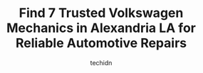---
layout: ampstory
image: https://images.unsplash.com/photo-1608578702177-1ea59540ac72?ixlib=rb-4.0.3&ixid=MnwxMjA3fDB8MHxwaG90by1wYWdlfHx8fGVufDB8fHx8&auto=format&fit=crop&w=640&h=853&q=80
author: techidn
featured: false
description: Experience the excellence of automotive service by visiting the 7 best Volkswagen Mechanic in Alexandria LA, USA. With their expertise, attention to detail, and commitment to customer satisf
title: Find 7 Trusted Volkswagen Mechanics in Alexandria LA for Reliable Automotive Repairs
cover:
   title: Find 7 Trusted Volkswagen Mechanics in Alexandria LA for Reliable Automotive Repairs
   subtitle: Rickpate
   background: https://images.unsplash.com/photo-1608578702177-1ea59540ac72?ixlib=rb-4.0.3&ixid=MnwxMjA3fDB8MHxwaG90by1wYWdlfHx8fGVufDB8fHx8&auto=format&fit=crop&w=640&h=853&q=80

pages: 
 - layout: thirds
   top: <h1>#1 Walker BMW</h1>
   bottom: "<p>Patrick Harrison provided the most relaxed experience I have ever had during a vehicle purchase. He made the process stress free, and was very attentive to my needs. I ha</p>"
   background: https://www.knot35.com/toplist/wp-content/uploads/2023/06/best-volkswagen-mechanic-1-in-alexandria-la-1685832905.jpeg
   backgroundblur: true
 - layout: thirds
   top: <h1>#2 Price Automotive LLC</h1>
   bottom: "<p>1601 Metro Dr, Alexandria, LA 71301, United States</p>"
   background: https://www.knot35.com/toplist/wp-content/uploads/2023/06/best-volkswagen-mechanic-2-in-alexandria-la-1685832905.jpeg
   cta:
      link: https://www.knot35.com/toplist/find-7-trusted-volkswagen-mechanics-in-alexandria-la-for-reliable-automotive-repairs/
      text: Find 7 Trusted Volkswagen Mechanics in Alexandria LA for Reliable Automotive Repairs
 - layout: thirds
   top: <h1>#3 George Hauks Automotive</h1>
   bottom: "<p>3204 Industrial St, Alexandria, LA 71301, United States</p>"
   background: https://www.knot35.com/toplist/wp-content/uploads/2023/06/best-volkswagen-mechanic-3-in-alexandria-la-1685832906.jpeg
   cta:
      link: https://www.knot35.com/toplist/find-7-trusted-volkswagen-mechanics-in-alexandria-la-for-reliable-automotive-repairs/
      text: Find 7 Trusted Volkswagen Mechanics in Alexandria LA for Reliable Automotive Repairs
 - layout: thirds
   top: <h1>#4 Precision Tune Auto Care</h1>
   bottom: "<p>3839 Alexandria Mall Dr, Alexandria, LA 71301, United States</p>"
   background: https://images.unsplash.com/photo-1618005182384-a83a8bd57fbe?ixlib=rb-4.0.3&ixid=MnwxMjA3fDB8MHxwaG90by1wYWdlfHx8fGVufDB8fHx8&auto=format&fit=crop&w=640&h=853&q=80
   cta:
      link: https://www.knot35.com/toplist/find-7-trusted-volkswagen-mechanics-in-alexandria-la-for-reliable-automotive-repairs/
      text: Find 7 Trusted Volkswagen Mechanics in Alexandria LA for Reliable Automotive Repairs
 - layout: thirds
   top: <h1>#5 Walker Automotive</h1>
   bottom: "<p>1616B MacArthur Dr, Alexandria, LA 71301, United States</p>"
   background: https://images.unsplash.com/photo-1613843873231-1447db182f97?ixlib=rb-4.0.3&ixid=MnwxMjA3fDB8MHxwaG90by1wYWdlfHx8fGVufDB8fHx8&auto=format&fit=crop&w=640&h=853&q=80
   cta:
      link: https://www.knot35.com/toplist/find-7-trusted-volkswagen-mechanics-in-alexandria-la-for-reliable-automotive-repairs/
      text: Find 7 Trusted Volkswagen Mechanics in Alexandria LA for Reliable Automotive Repairs
 - layout: thirds
   top: <h1>#6 Vaughn Automotive Of Alexandria</h1>
   bottom: "<p>4441 Jackson St, Alexandria, LA 71303, United States</p>"
   background: https://images.unsplash.com/photo-1608411404720-c8f0417bcdba?ixlib=rb-4.0.3&ixid=MnwxMjA3fDB8MHxwaG90by1wYWdlfHx8fGVufDB8fHx8&auto=format&fit=crop&w=640&h=853&q=80
   cta:
      link: https://www.knot35.com/toplist/find-7-trusted-volkswagen-mechanics-in-alexandria-la-for-reliable-automotive-repairs/
      text: Find 7 Trusted Volkswagen Mechanics in Alexandria LA for Reliable Automotive Repairs
 - layout: thirds
   top: <h1>#7 Tonys European Auto Service</h1>
   bottom: "<p>3800 McKeithen Dr, Alexandria, LA 71303, United States</p>"
   background: https://images.unsplash.com/photo-1527067829737-402993088e6b?ixlib=rb-4.0.3&ixid=MnwxMjA3fDB8MHxwaG90by1wYWdlfHx8fGVufDB8fHx8&auto=format&fit=crop&w=640&h=853&q=80
   cta:
      link: https://www.knot35.com/toplist/find-7-trusted-volkswagen-mechanics-in-alexandria-la-for-reliable-automotive-repairs/
      text: Find 7 Trusted Volkswagen Mechanics in Alexandria LA for Reliable Automotive Repairs
 - layout: thirds
   middle: Continue reading...
   background: https://images.unsplash.com/photo-1608501821300-4f99e58bba77?ixlib=rb-4.0.3&ixid=MnwxMjA3fDB8MHxwaG90by1wYWdlfHx8fGVufDB8fHx8&auto=format&fit=crop&w=640&h=853&q=80
   cta:
      link: https://www.knot35.com/toplist/find-7-trusted-volkswagen-mechanics-in-alexandria-la-for-reliable-automotive-repairs/
      text: Find 7 Trusted Volkswagen Mechanics in Alexandria LA for Reliable Automotive Repairs
      
---